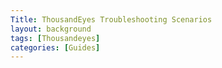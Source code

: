 ```yaml
---
Title: ThousandEyes Troubleshooting Scenarios 
layout: background
tags: [Thousandeyes]
categories: [Guides]
---
```

